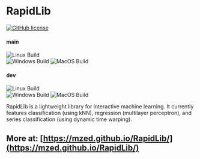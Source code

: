 # RapidLib

[![GitHub license](https://img.shields.io/badge/License-BSD%203--Clause-blue.svg)](https://github.com/mzed/RapidLib/blob/master/LICENSE)

#### main
![Linux Build](https://github.com/mzed/RapidLib/workflows/Linux%20Build/badge.svg?branch=main)  
![Windows Build](https://github.com/mzed/RapidLib/workflows/Windows%20Build/badge.svg?branch=main)
![MacOS Build](https://github.com/mzed/RapidLib/workflows/Mac%20Build/badge.svg?branch=main)

#### dev
![Linux Build](https://github.com/mzed/RapidLib/workflows/Linux%20Build/badge.svg?branch=dev)  
![Windows Build](https://github.com/mzed/RapidLib/workflows/Windows%20Build/badge.svg?branch=dev)
![MacOS Build](https://github.com/mzed/RapidLib/workflows/Mac%20Build/badge.svg?branch=dev)

RapidLib is a lightweight library for interactive machine learning. It currently features classification (using kNN), regression (multilayer perceptron), and series classification (using dynamic time warping).

## More at: [https://mzed.github.io/RapidLib/](https://mzed.github.io/RapidLib/)
